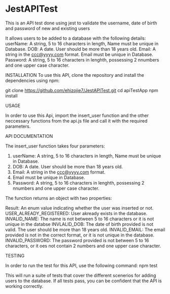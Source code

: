 # JestAPITest
This is an API test done using jest to validate the username, date of birth and password of new and existing users

It allows users to be added to a database with the following details:
userName: A string, 5 to 16 characters in length, Name must be unique in Database.
DOB: A date. User should be more than 18 years old.
Email: A string in the ccc@yyyy.com format.
Email must be unique in Database.
Password: A string, 5 to 16 characters in lenghth, possessing 2 nnumbers and one upper case character.

INSTALLATION
To use this API, clone the repository and install the dependencies using npm:

git clone https://github.com/ehizojie7/JestAPITest.git
cd apiTestApp
npm install

USAGE



In order to use this Api, import the insert_user function and the other neccessary functions from the api.js file and call it with the required parameters.

API DOCUMENTATION



The insert_user function takes four parameters:


1. userName: A string, 5 to 16 characters in length, Name must be unique in Database.
2. DOB: A date. User should be more than 18 years old.
3. Email: A string in the ccc@yyyy.com format.
4. Email must be unique in Database.
5. Password: A string, 5 to 16 characters in lenghth, possessing 2 nnumbers and one upper case character.

The function returns an object with two properties:


Result: An enum value indicating whether the user was inserted or not.
USER_ALREADY_REGISTERED: User akready exists in the database.
INVALID_NAME: The name is not between 5 to 16 characters or it is not unique in the databse
INVLALID_DOB: The date of birth provided is not valid. The user should be more than 18 years old.
INVALID_EMAIL: The email provided is not in the correct format, or it is not unique in the database.
INVALID_PASSWORD: The password provided is not between 5 to 16 characters, or it oes not contain 2 numbers and one upper case character.

TESTING







In order to run the test for this API, use the following command:
npm test


This will run a suite of tests that cover the different scenerios for adding users to the database.
If all tests pass, you can be confident that the API is working correctly.
